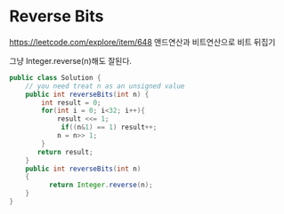 # Reverse Bits
https://leetcode.com/explore/item/648
앤드연산과 비트연산으로 비트 뒤집기

그냥 Integer.reverse(n)해도 잘된다. 
```java
public class Solution {
    // you need treat n as an unsigned value
    public int reverseBits(int n) {
        int result = 0;
        for(int i = 0; i<32; i++){
            result <<= 1;
             if((n&1) == 1) result++;
            n = n>> 1;
        }
       return result;
    }
    public int reverseBits(int n) 
    {
          return Integer.reverse(n); 
    }
}
```
